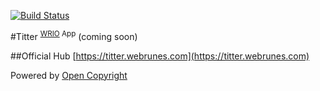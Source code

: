 [![Build Status](https://travis-ci.org/webRunes/Titter-WRIO-App.svg?branch=master)](https://travis-ci.org/webRunes/Titter-WRIO-App)

#Titter <sup>[WRIO](http://wr.io) App</sup>
(coming soon)

##Official Hub
[https://titter.webrunes.com](https://titter.webrunes.com)

Powered by [Open Copyright](http://opencopyright.webrunes.com)
